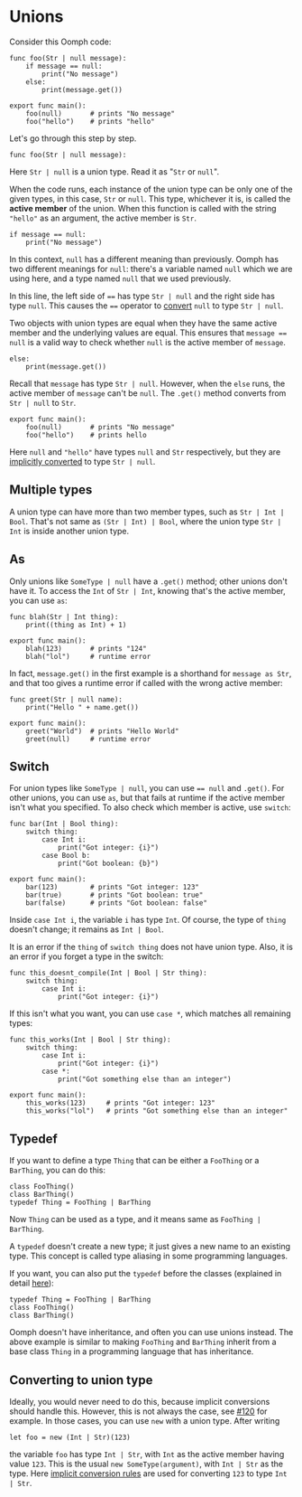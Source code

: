 # Unions

Consider this Oomph code:

    func foo(Str | null message):
        if message == null:
            print("No message")
        else:
            print(message.get())

    export func main():
        foo(null)       # prints "No message"
        foo("hello")    # prints "hello"

Let's go through this step by step.

    func foo(Str | null message):

Here `Str | null` is a union type. Read it as "`Str` or `null`".

When the code runs, each instance of the union type can be only one of the given types,
in this case, `Str` or `null`.
This type, whichever it is, is called the **active member** of the union.
When this function is called with the string `"hello"` as an argument,
the active member is `Str`.

    if message == null:
        print("No message")

In this context, `null` has a different meaning than previously.
Oomph has two different meanings for `null`:
there's a variable named `null` which we are using here,
and a type named `null` that we used previously.

In this line, the left side of `==` has type `Str | null` and the right side has type `null`.
This causes the `==` operator to [convert](implicit-conversions.md) `null` to type `Str | null`.

Two objects with union types are equal when they have the same active member
and the underlying values are equal.
This ensures that `message == null` is a valid way to check
whether `null` is the active member of `message`.

    else:
        print(message.get())

Recall that `message` has type `Str | null`.
However, when the `else` runs, the active member of `message` can't be `null`.
The `.get()` method converts from `Str | null` to `Str`.

    export func main():
        foo(null)       # prints "No message"
        foo("hello")    # prints hello

Here `null` and `"hello"` have types `null` and `Str` respectively,
but they are [implicitly converted](implicit-conversions.md) to type `Str | null`.


## Multiple types

A union type can have more than two member types, such as `Str | Int | Bool`.
That's not same as `(Str | Int) | Bool`,
where the union type `Str | Int` is inside another union type.


## As

Only unions like `SomeType | null` have a `.get()` method;
other unions don't have it.
To access the `Int` of `Str | Int`, knowing that's the active member, you can use `as`:

    func blah(Str | Int thing):
        print((thing as Int) + 1)

    export func main():
        blah(123)       # prints "124"
        blah("lol")     # runtime error

In fact, `message.get()` in the first example is a shorthand for `message as Str`,
and that too gives a runtime error if called with the wrong active member:

    func greet(Str | null name):
        print("Hello " + name.get())

    export func main():
        greet("World")  # prints "Hello World"
        greet(null)     # runtime error


## Switch

For union types like `SomeType | null`, you can use `== null` and `.get()`.
For other unions, you can use `as`, but that fails at runtime
if the active member isn't what you specified.
To also check which member is active, use `switch`:

    func bar(Int | Bool thing):
        switch thing:
            case Int i:
                print("Got integer: {i}")
            case Bool b:
                print("Got boolean: {b}")

    export func main():
        bar(123)        # prints "Got integer: 123"
        bar(true)       # prints "Got boolean: true"
        bar(false)      # prints "Got boolean: false"

Inside `case Int i`, the variable `i` has type `Int`.
Of course, the type of `thing` doesn't change; it remains as `Int | Bool`.

It is an error if the `thing` of `switch thing` does not have union type.
Also, it is an error if you forget a type in the switch:

    func this_doesnt_compile(Int | Bool | Str thing):
        switch thing:
            case Int i:
                print("Got integer: {i}")

If this isn't what you want, you can use `case *`, which matches all remaining types:

    func this_works(Int | Bool | Str thing):
        switch thing:
            case Int i:
                print("Got integer: {i}")
            case *:
                print("Got something else than an integer")

    export func main():
        this_works(123)     # prints "Got integer: 123"
        this_works("lol")   # prints "Got something else than an integer"


## Typedef

If you want to define a type `Thing` that can be either a `FooThing` or a `BarThing`,
you can do this:

    class FooThing()
    class BarThing()
    typedef Thing = FooThing | BarThing

Now `Thing` can be used as a type, and it means same as `FooThing | BarThing`.

A `typedef` doesn't create a new type; it just gives a new name to an existing type.
This concept is called type aliasing in some programming languages.

If you want, you can also put the `typedef` before the classes (explained in detail
[here](syntax.md#order-of-toplevel-declarations)):

    typedef Thing = FooThing | BarThing
    class FooThing()
    class BarThing()

Oomph doesn't have inheritance, and often you can use unions instead.
The above example is similar to making `FooThing` and `BarThing`
inherit from a base class `Thing` in a programming language that has inheritance.


## Converting to union type

Ideally, you would never need to do this, because implicit conversions should handle this.
However, this is not always the case,
see [#120](https://github.com/Akuli/oomph/issues/120) for example.
In those cases, you can use `new` with a union type. After writing

    let foo = new (Int | Str)(123)

the variable `foo` has type `Int | Str`, with `Int` as the active member having value `123`.
This is the usual `new SomeType(argument)`, with `Int | Str` as the type.
Here [implicit conversion rules](implicit-conversions.md) are used
for converting `123` to type `Int | Str`.
